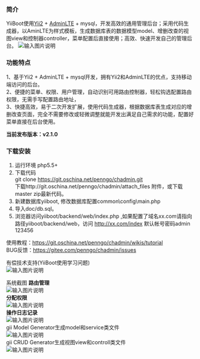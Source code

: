 ### 简介

YiiBoot使用[Yii2](http://www.yiiframework.com/) + [AdminLTE](https://github.com/almasaeed2010/AdminLTE) + mysql，开发高效的通用管理后台；采用代码生成器，以AminLTE为样式模板，生成数据库表的数据模型model、增删改查的视图view和控制器controller，菜单配置后直接使用；高效、快速开发自己的管理后台。
![输入图片说明](http://git.oschina.net/uploads/images/2016/0816/131856_3b94983a_2349.png "在这里输入图片标题")

### 功能特点
1、基于Yii2 + AdminLTE + mysql开发，拥有Yii2和AdminLTE的优点，支持移动端访问的后台。  
2、便捷的菜单、权限、用户管理，自动识别可用路由控制器，轻松钩选配置路由权限，无需手写配置路由地址，  
3、快捷高效，易于二次开发扩展，使用代码生成器，根据数据库表生成对应的增删改查页面，完全不需要修改或轻微调整就能开发出满足自己需求的功能，配置好菜单直接在后台使用。  

**当前发布版本：v2.1.0**   

### 下载安装

1. 运行环境 php5.5+  
2. 下载代码  
git clone https://git.oschina.net/penngo/chadmin.git  
下载http://git.oschina.net/penngo/chadmin/attach_files 附件，或下载master zip最新代码。  
3. 新建数据库yiiboot, 修改数据库配置common\config\main.php  
4. 导入doc/db.sql。  
5. 浏览器访问yiiboot/backend/web/index.php ,如果配置了域名xx.com请指向路径yiiboot/backend/web，访问 http://xx.com/index
默认帐号密码admin 123456  

使用教程：https://git.oschina.net/penngo/chadmin/wikis/tutorial  
BUG反馈：https://gitee.com/penngo/chadmin/issues   

有偿技术支持(YiiBoot使用学习问题)   
![输入图片说明](https://images.gitee.com/uploads/images/2018/0828/154118_38e0bf61_2349.png "YiiBoot.png")

系统截图
 **路由管理**    
![输入图片说明](http://git.oschina.net/uploads/images/2016/0816/125143_82438fd0_2349.png "在这里输入图片标题")    
 **分配权限**    
![输入图片说明](http://git.oschina.net/uploads/images/2016/0816/130345_610f38f2_2349.png "在这里输入图片标题")    
 **操作日志记录**    
![输入图片说明](http://git.oschina.net/uploads/images/2016/0816/130551_d7f7b3ab_2349.png "在这里输入图片标题")   
gii Model Generator生成model和service类文件   
![输入图片说明](http://git.oschina.net/uploads/images/2016/0816/131001_8ce731b1_2349.png "在这里输入图片标题")   
gii CRUD Generator生成视图view和controll类文件   
![输入图片说明](http://git.oschina.net/uploads/images/2016/0816/131219_46baf279_2349.png "在这里输入图片标题")   


